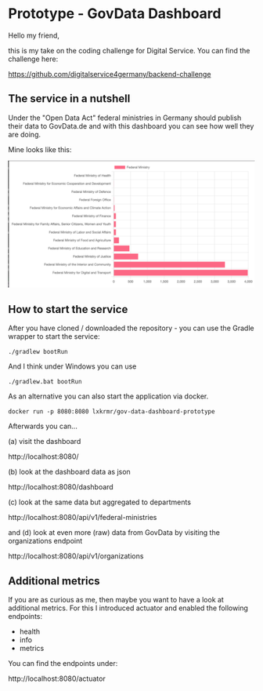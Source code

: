 # Prototype - GovData Dashboard

Hello my friend,

this is my take on the coding challenge for Digital Service.
You can find the challenge here:

https://github.com/digitalservice4germany/backend-challenge

## The service in a nutshell

Under the "Open Data Act" federal ministries in Germany should publish their data to GovData.de 
and with this dashboard you can see how well they are doing.

Mine looks like this:

![Service Screenshot](service-screenshot.png)

## How to start the service

After you have cloned / downloaded the repository - you can use the Gradle wrapper to start the service:

    ./gradlew bootRun

And I think under Windows you can use

    ./gradlew.bat bootRun

As an alternative you can also start the application via docker.

    docker run -p 8080:8080 lxkrmr/gov-data-dashboard-prototype

Afterwards you can...

(a) visit the dashboard

http://localhost:8080/

(b) look at the dashboard data as json

http://localhost:8080/dashboard

(c) look at the same data but aggregated to departments

http://localhost:8080/api/v1/federal-ministries

and (d) look at even more (raw) data from GovData by visiting the organizations endpoint 

http://localhost:8080/api/v1/organizations

## Additional metrics

If you are as curious as me,
then maybe you want to have a look at additional metrics. 
For this I introduced actuator and enabled the following endpoints:
- health
- info
- metrics

You can find the endpoints under:

http://localhost:8080/actuator